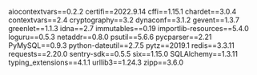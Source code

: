 aiocontextvars==0.2.2
certifi==2022.9.14
cffi==1.15.1
chardet==3.0.4
contextvars==2.4
cryptography==3.2
dynaconf==3.1.2
gevent==1.3.7
greenlet==1.1.3
idna==2.7
immutables==0.19
importlib-resources==5.4.0
loguru==0.5.3
netaddr==0.8.0
psutil==5.6.6
pycparser==2.21
PyMySQL==0.9.3
python-dateutil==2.7.5
pytz==2019.1
redis==3.3.11
requests==2.20.0
sentry-sdk==0.5.5
six==1.15.0
SQLAlchemy==1.3.11
typing_extensions==4.1.1
urllib3==1.24.3
zipp==3.6.0
